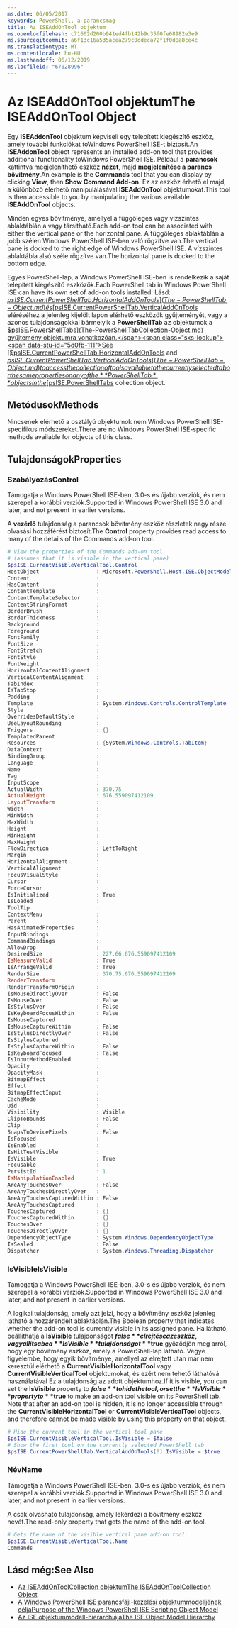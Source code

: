 ```yaml
---
ms.date: 06/05/2017
keywords: PowerShell, a parancsmag
title: Az ISEAddOnTool objektum
ms.openlocfilehash: c71602d200b941ed4fb142b9c35f0fe68982e3e9
ms.sourcegitcommit: a6f13c16a535acea279c0ddeca72f1f0d8a8ce4c
ms.translationtype: MT
ms.contentlocale: hu-HU
ms.lasthandoff: 06/12/2019
ms.locfileid: "67028996"
---
```

# <a name="the-iseaddontool-object"></a><span data-ttu-id="5d0fb-103">Az ISEAddOnTool objektum</span><span class="sxs-lookup"><span data-stu-id="5d0fb-103">The ISEAddOnTool Object</span></span>

<span data-ttu-id="5d0fb-104">Egy **ISEAddonTool** objektum képviseli egy telepített kiegészítő eszköz, amely további funkciókat toWindows PowerShell ISE-t biztosít.</span><span class="sxs-lookup"><span data-stu-id="5d0fb-104">An **ISEAddonTool** object represents an installed add-on tool that provides additional functionality toWindows PowerShell ISE.</span></span> <span data-ttu-id="5d0fb-105">Például a **parancsok** kattintva megjeleníthető eszköz **nézet**, majd **megjelenítése a parancs bővítmény**.</span><span class="sxs-lookup"><span data-stu-id="5d0fb-105">An example is the **Commands** tool that you can display by clicking **View**, then **Show Command Add-on**.</span></span> <span data-ttu-id="5d0fb-106">Ez az eszköz érhető el majd, a különböző elérhető manipulálásával **ISEAddOnTool** objektumokat.</span><span class="sxs-lookup"><span data-stu-id="5d0fb-106">This tool is then accessible to you by manipulating the various available **ISEAddOnTool** objects.</span></span>

<span data-ttu-id="5d0fb-107">Minden egyes bővítménye, amellyel a függőleges vagy vízszintes ablaktáblán a vagy társítható.</span><span class="sxs-lookup"><span data-stu-id="5d0fb-107">Each add-on tool can be associated with either the vertical pane or the horizontal pane.</span></span> <span data-ttu-id="5d0fb-108">A függőleges ablaktáblán a jobb szélen Windows PowerShell ISE-ben való rögzítve van.</span><span class="sxs-lookup"><span data-stu-id="5d0fb-108">The vertical pane is docked to the right edge of Windows PowerShell ISE.</span></span> <span data-ttu-id="5d0fb-109">A vízszintes ablaktábla alsó széle rögzítve van.</span><span class="sxs-lookup"><span data-stu-id="5d0fb-109">The horizontal pane is docked to the bottom edge.</span></span>

<span data-ttu-id="5d0fb-110">Egyes PowerShell-lap, a Windows PowerShell ISE-ben is rendelkezik a saját telepített kiegészítő eszközök.</span><span class="sxs-lookup"><span data-stu-id="5d0fb-110">Each PowerShell tab in Windows PowerShell ISE can have its own set of add-on tools installed.</span></span> <span data-ttu-id="5d0fb-111">Lásd: [$psISE.CurrentPowerShellTab.HorizontalAddOnTools](The-PowerShellTab-Object.md) és [$psISE.CurrentPowerShellTab.VerticalAddOnTools](The-PowerShellTab-Object.md) eléréséhez a jelenleg kijelölt lapon elérhető eszközök gyűjteményét, vagy a azonos tulajdonságokkal bármelyik a **PowerShellTab** az objektumok a [$psISE.PowerShellTabs](The-PowerShellTabCollection-Object.md) gyűjtemény objektumra vonatkozóan.</span><span class="sxs-lookup"><span data-stu-id="5d0fb-111">See [$psISE.CurrentPowerShellTab.HorizontalAddOnTools](The-PowerShellTab-Object.md) and [$psISE.CurrentPowerShellTab.VerticalAddOnTools](The-PowerShellTab-Object.md) to access the collection of tools available to the currently selected tab or the same properties on any of the **PowerShellTab** objects in the [$psISE.PowerShellTabs](The-PowerShellTabCollection-Object.md) collection object.</span></span>

## <a name="methods"></a><span data-ttu-id="5d0fb-112">Metódusok</span><span class="sxs-lookup"><span data-stu-id="5d0fb-112">Methods</span></span>

<span data-ttu-id="5d0fb-113">Nincsenek elérhető a osztályú objektumok nem Windows PowerShell ISE-specifikus módszereket.</span><span class="sxs-lookup"><span data-stu-id="5d0fb-113">There are no Windows PowerShell ISE-specific methods available for objects of this class.</span></span>

## <a name="properties"></a><span data-ttu-id="5d0fb-114">Tulajdonságok</span><span class="sxs-lookup"><span data-stu-id="5d0fb-114">Properties</span></span>

### <a name="control"></a><span data-ttu-id="5d0fb-115">Szabályozás</span><span class="sxs-lookup"><span data-stu-id="5d0fb-115">Control</span></span>

<span data-ttu-id="5d0fb-116">Támogatja a Windows PowerShell ISE-ben, 3.0-s és újabb verziók, és nem szerepel a korábbi verziók.</span><span class="sxs-lookup"><span data-stu-id="5d0fb-116">Supported in Windows PowerShell ISE 3.0 and later, and not present in earlier versions.</span></span>

<span data-ttu-id="5d0fb-117">A **vezérlő** tulajdonság a parancsok bővítmény eszköz részletek nagy része olvasási hozzáférést biztosít.</span><span class="sxs-lookup"><span data-stu-id="5d0fb-117">The **Control** property provides read access to many of the details of the Commands add-on tool.</span></span>

```powershell
# View the properties of the Commands add-on tool.
# (assumes that it is visible in the vertical pane)
$psISE.CurrentVisibleVerticalTool.Control
HostObject                  : Microsoft.PowerShell.Host.ISE.ObjectModelRoot
Content                     :
HasContent                  :
ContentTemplate             :
ContentTemplateSelector     :
ContentStringFormat         :
BorderBrush                 :
BorderThickness             :
Background                  :
Foreground                  :
FontFamily                  :
FontSize                    :
FontStretch                 :
FontStyle                   :
FontWeight                  :
HorizontalContentAlignment  :
VerticalContentAlignment    :
TabIndex                    :
IsTabStop                   :
Padding                     :
Template                    : System.Windows.Controls.ControlTemplate
Style                       :
OverridesDefaultStyle       :
UseLayoutRounding           :
Triggers                    : {}
TemplatedParent             :
Resources                   : {System.Windows.Controls.TabItem}
DataContext                 :
BindingGroup                :
Language                    :
Name                        :
Tag                         :
InputScope                  :
ActualWidth                 : 370.75
ActualHeight                : 676.559097412109
LayoutTransform             :
Width                       :
MinWidth                    :
MaxWidth                    :
Height                      :
MinHeight                   :
MaxHeight                   :
FlowDirection               : LeftToRight
Margin                      :
HorizontalAlignment         :
VerticalAlignment           :
FocusVisualStyle            :
Cursor                      :
ForceCursor                 :
IsInitialized               : True
IsLoaded                    :
ToolTip                     :
ContextMenu                 :
Parent                      :
HasAnimatedProperties       :
InputBindings               :
CommandBindings             :
AllowDrop                   :
DesiredSize                 : 227.66,676.559097412109
IsMeasureValid              : True
IsArrangeValid              : True
RenderSize                  : 370.75,676.559097412109
RenderTransform             :
RenderTransformOrigin       :
IsMouseDirectlyOver         : False
IsMouseOver                 : False
IsStylusOver                : False
IsKeyboardFocusWithin       : False
IsMouseCaptured             :
IsMouseCaptureWithin        : False
IsStylusDirectlyOver        : False
IsStylusCaptured            :
IsStylusCaptureWithin       : False
IsKeyboardFocused           : False
IsInputMethodEnabled        :
Opacity                     :
OpacityMask                 :
BitmapEffect                :
Effect                      :
BitmapEffectInput           :
CacheMode                   :
Uid                         :
Visibility                  : Visible
ClipToBounds                : False
Clip                        :
SnapsToDevicePixels         : False
IsFocused                   :
IsEnabled                   :
IsHitTestVisible            :
IsVisible                   : True
Focusable                   :
PersistId                   : 1
IsManipulationEnabled       :
AreAnyTouchesOver           : False
AreAnyTouchesDirectlyOver   :
AreAnyTouchesCapturedWithin : False
AreAnyTouchesCaptured       :
TouchesCaptured             : {}
TouchesCapturedWithin       : {}
TouchesOver                 : {}
TouchesDirectlyOver         : {}
DependencyObjectType        : System.Windows.DependencyObjectType
IsSealed                    : False
Dispatcher                  : System.Windows.Threading.Dispatcher
```

### <a name="isvisible"></a><span data-ttu-id="5d0fb-118">IsVisible</span><span class="sxs-lookup"><span data-stu-id="5d0fb-118">IsVisible</span></span>

<span data-ttu-id="5d0fb-119">Támogatja a Windows PowerShell ISE-ben, 3.0-s és újabb verziók, és nem szerepel a korábbi verziók.</span><span class="sxs-lookup"><span data-stu-id="5d0fb-119">Supported in Windows PowerShell ISE 3.0 and later, and not present in earlier versions.</span></span>

<span data-ttu-id="5d0fb-120">A logikai tulajdonság, amely azt jelzi, hogy a bővítmény eszköz jelenleg látható a hozzárendelt ablaktáblán.</span><span class="sxs-lookup"><span data-stu-id="5d0fb-120">The Boolean property that indicates whether the add-on tool is currently visible in its assigned pane.</span></span> <span data-ttu-id="5d0fb-121">Ha látható, beállíthatja a **IsVisible** tulajdonságot **$false** elrejtése az eszköz, vagy állítsa be a **IsVisible** tulajdonságot **$true** győződjön meg arról, hogy egy bővítmény eszköz, amely a PowerShell-lap látható. Vegye figyelembe, hogy egyik bővítménye, amellyel az elrejtett után már nem keresztül elérhető a **CurrentVisibleHorizontalTool** vagy **CurrentVisibleVerticalTool** objektumokat, és ezért nem tehető láthatóvá használatával Ez a tulajdonság az adott objektumhoz.</span><span class="sxs-lookup"><span data-stu-id="5d0fb-121">If it is visible, you can set the **IsVisible** property to **$false** to hide the tool, or set the **IsVisible** property to **$true** to make an add-on tool visible on its PowerShell tab. Note that after an add-on tool is hidden, it is no longer accessible through the **CurrentVisibleHorizontalTool** or **CurrentVisibleVerticalTool** objects, and therefore cannot be made visible by using this property on that object.</span></span>

```powershell
# Hide the current tool in the vertical tool pane
$psISE.CurrentVisibleVerticalTool.IsVisible = $false
# Show the first tool on the currently selected PowerShell tab
$psISE.CurrentPowerShellTab.VerticalAddOnTools[0].IsVisible = $true
```

### <a name="name"></a><span data-ttu-id="5d0fb-122">Név</span><span class="sxs-lookup"><span data-stu-id="5d0fb-122">Name</span></span>

<span data-ttu-id="5d0fb-123">Támogatja a Windows PowerShell ISE-ben, 3.0-s és újabb verziók, és nem szerepel a korábbi verziók.</span><span class="sxs-lookup"><span data-stu-id="5d0fb-123">Supported in Windows PowerShell ISE 3.0 and later, and not present in earlier versions.</span></span>

<span data-ttu-id="5d0fb-124">A csak olvasható tulajdonság, amely lekérdezi a bővítmény eszköz nevét.</span><span class="sxs-lookup"><span data-stu-id="5d0fb-124">The read-only property that gets the name of the add-on tool.</span></span>

```powershell
# Gets the name of the visible vertical pane add-on tool.
$psISE.CurrentVisibleVerticalTool.Name
Commands
```

## <a name="see-also"></a><span data-ttu-id="5d0fb-125">Lásd még:</span><span class="sxs-lookup"><span data-stu-id="5d0fb-125">See Also</span></span>

- [<span data-ttu-id="5d0fb-126">Az ISEAddOnToolCollection objektum</span><span class="sxs-lookup"><span data-stu-id="5d0fb-126">The ISEAddOnToolCollection Object</span></span>](The-ISEAddOnToolCollection-Object.md)
- [<span data-ttu-id="5d0fb-127">A Windows PowerShell ISE parancsfájl-kezelési objektummodelljének célja</span><span class="sxs-lookup"><span data-stu-id="5d0fb-127">Purpose of the Windows PowerShell ISE Scripting Object Model</span></span>](Purpose-of-the-Windows-PowerShell-ISE-Scripting-Object-Model.md)
- [<span data-ttu-id="5d0fb-128">Az ISE objektummodell-hierarchiája</span><span class="sxs-lookup"><span data-stu-id="5d0fb-128">The ISE Object Model Hierarchy</span></span>](The-ISE-Object-Model-Hierarchy.md)
